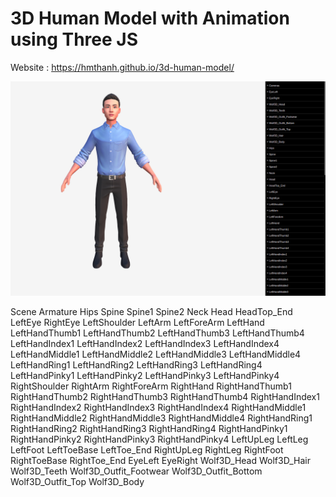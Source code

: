 # 3D Human Model with Animation using Three JS

Website : https://hmthanh.github.io/3d-human-model/

![My animated](demo_image.png)

 <Group> Scene
<Object3D> Armature
<Bone> Hips
<Bone> Spine
<Bone> Spine1
<Bone> Spine2
<Bone> Neck
<Bone> Head
<Bone> HeadTop_End
<Bone> LeftEye
<Bone> RightEye
<Bone> LeftShoulder
<Bone> LeftArm
<Bone> LeftForeArm
<Bone> LeftHand
<Bone> LeftHandThumb1
<Bone> LeftHandThumb2
<Bone> LeftHandThumb3
<Bone> LeftHandThumb4
<Bone> LeftHandIndex1
<Bone> LeftHandIndex2
<Bone> LeftHandIndex3
<Bone> LeftHandIndex4
<Bone> LeftHandMiddle1
<Bone> LeftHandMiddle2
<Bone> LeftHandMiddle3
<Bone> LeftHandMiddle4
<Bone> LeftHandRing1
<Bone> LeftHandRing2
<Bone> LeftHandRing3
<Bone> LeftHandRing4
<Bone> LeftHandPinky1
<Bone> LeftHandPinky2
<Bone> LeftHandPinky3
<Bone> LeftHandPinky4
<Bone> RightShoulder
<Bone> RightArm
<Bone> RightForeArm
<Bone> RightHand
<Bone> RightHandThumb1
<Bone> RightHandThumb2
<Bone> RightHandThumb3
<Bone> RightHandThumb4
<Bone> RightHandIndex1
<Bone> RightHandIndex2
<Bone> RightHandIndex3
<Bone> RightHandIndex4
<Bone> RightHandMiddle1
<Bone> RightHandMiddle2
<Bone> RightHandMiddle3
<Bone> RightHandMiddle4
<Bone> RightHandRing1
<Bone> RightHandRing2
<Bone> RightHandRing3
<Bone> RightHandRing4
<Bone> RightHandPinky1
<Bone> RightHandPinky2
<Bone> RightHandPinky3
<Bone> RightHandPinky4
<Bone> LeftUpLeg
<Bone> LeftLeg
<Bone> LeftFoot
<Bone> LeftToeBase
<Bone> LeftToe_End
<Bone> RightUpLeg
<Bone> RightLeg
<Bone> RightFoot
<Bone> RightToeBase
<Bone> RightToe_End
<SkinnedMesh> EyeLeft
<SkinnedMesh> EyeRight
<SkinnedMesh> Wolf3D_Head
<SkinnedMesh> Wolf3D_Hair
<SkinnedMesh> Wolf3D_Teeth
<SkinnedMesh> Wolf3D_Outfit_Footwear
<SkinnedMesh> Wolf3D_Outfit_Bottom
<SkinnedMesh> Wolf3D_Outfit_Top
<SkinnedMesh> Wolf3D_Body
